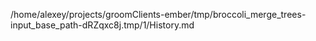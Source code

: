 /home/alexey/projects/groomClients-ember/tmp/broccoli_merge_trees-input_base_path-dRZqxc8j.tmp/1/History.md